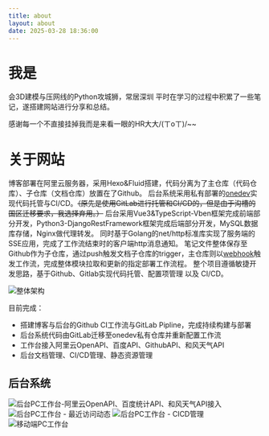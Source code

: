 ```yaml
---
title: about
layout: about
date: 2025-03-28 18:36:00
---
```


# 我是
会3D建模与压网线的Python攻城狮，常居深圳
平时在学习的过程中积累了一些笔记，遂搭建网站进行分享和总结。

感谢每一个不直接挂掉我而是来看一眼的HR大大/(ㄒoㄒ)/~~


# 关于网站
博客部署在阿里云服务器，采用Hexo&Fluid搭建，代码分离为了主仓库（代码仓库）、子仓库（文档仓库）放置在了Github。
后台系统采用私有部署的[onedev](https://onedev.io/)实现代码托管与CI/CD。~~（原先是使用GitLab进行托管和CI/CD的，但是由于沟槽的国区迁移要求，我选择弃用。）~~
后台采用Vue3&TypeScript-Vben框架完成前端部分开发，Python3-DjangoRestFramework框架完成后端部分开发，MySQL数据库存储，Nginx做代理转发。
同时基于Golang的net/http标准库实现了服务端的SSE应用，完成了工作流结束时的客户端http消息通知。
笔记文件整体保存至Github作为子仓库，通过push触发文档子仓库的trigger，主仓库则以[webhook](https://docs.github.com/zh/actions/writing-workflows/choosing-when-your-workflow-runs/events-that-trigger-workflows#repository_dispatch)触发工作流，完成整体模块拉取和更新的指定部署工作流程。
整个项目遵循敏捷开发思路，基于Github、Gitlab实现代码托管、配置项管理 以及 CI/CD。

![整体架构](https://www.fishingrodd.cn/img/architecture.png)

目前完成：
- 搭建博客与后台的Github CI工作流与GitLab Pipline，完成持续构建与部署
- 后台系统代码由GitLab迁移至onedev私有仓库并重新配置工作流
- 工作台接入阿里云OpenAPI、百度API、GithubAPI、和风天气API
- 后台文档管理、CI/CD管理、静态资源管理


## 后台系统
![后台PC工作台-阿里云OpenAPI、百度统计API、和风天气API接入](https://www.fishingrodd.cn/img/demo1.png)
![后台PC工作台 - 最近访问动态](https://www.fishingrodd.cn/img/demo2.png)
![后台PC工作台 - CICD管理](https://www.fishingrodd.cn/img/cicd.png)
![移动端PC工作台](https://www.fishingrodd.cn/img/demo3.jpg)


